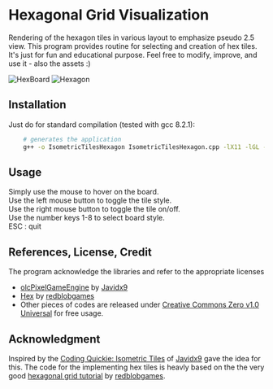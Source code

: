 # Hexagonal Grid Visualization
Rendering of the hexagon tiles in various layout to emphasize pseudo 2.5 view. This program provides routine for selecting and creation of hex tiles.
It's just for fun and educational purpose. Feel free to modify, improve, and use it - also the assets :)
 
![HexBoard](https://user-images.githubusercontent.com/16195016/163599250-94d6505c-51d0-438e-847d-4195a85acc37.gif)
![Hexagon](https://user-images.githubusercontent.com/16195016/163599305-242df584-6004-4bd5-907b-3847e55550b3.gif)
 
## Installation
Just do for standard compilation (tested with gcc 8.2.1):

````sh
    # generates the application
    g++ -o IsometricTilesHexagon IsometricTilesHexagon.cpp -lX11 -lGL -lpthread -lpng -lstdc++fs -std=c++17 -Wno-narrowing
````

## Usage
Simply use the mouse to hover on the board.  
Use the left mouse button to toggle the tile style.  
Use the right mouse button to toggle the tile on/off.  
Use the number keys 1-8 to select board style.  
ESC : quit


## References, License, Credit
The program acknowledge the libraries and refer to the appropriate licenses
* [olcPixelGameEngine](https://github.com/OneLoneCoder/olcPixelGameEngine) by [Javidx9](https://github.com/OneLoneCoder)
* [Hex](https://www.redblobgames.com/grids/hexagons/codegen/output/lib.cpp) by [redblobgames](https://www.redblobgames.com)
* Other pieces of codes are released under [Creative Commons Zero v1.0 Universal](https://github.com/Bondoki/HexagonGrid/blob/main/LICENSE) for free usage.

## Acknowledgment
Inspired by the [Coding Quickie: Isometric Tiles](https://www.youtube.com/watch?v=ukkbNKTgf5U) of [Javidx9](https://github.com/OneLoneCoder) gave the idea for this.
The code for the implementing hex tiles is heavly based on the the very good [hexagonal grid tutorial](https://www.redblobgames.com/grids/hexagons) by [redblobgames](https://www.redblobgames.com).
